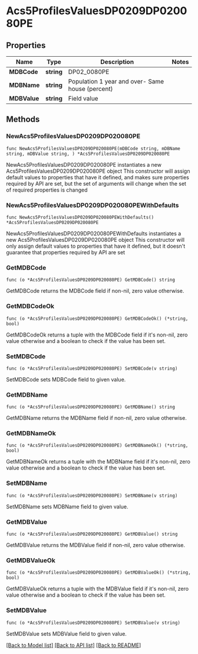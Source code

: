 # Acs5ProfilesValuesDP0209DP020080PE

## Properties

Name | Type | Description | Notes
------------ | ------------- | ------------- | -------------
**MDBCode** | **string** | DP02_0080PE | 
**MDBName** | **string** | Population 1 year and over- Same house (percent) | 
**MDBValue** | **string** | Field value | 

## Methods

### NewAcs5ProfilesValuesDP0209DP020080PE

`func NewAcs5ProfilesValuesDP0209DP020080PE(mDBCode string, mDBName string, mDBValue string, ) *Acs5ProfilesValuesDP0209DP020080PE`

NewAcs5ProfilesValuesDP0209DP020080PE instantiates a new Acs5ProfilesValuesDP0209DP020080PE object
This constructor will assign default values to properties that have it defined,
and makes sure properties required by API are set, but the set of arguments
will change when the set of required properties is changed

### NewAcs5ProfilesValuesDP0209DP020080PEWithDefaults

`func NewAcs5ProfilesValuesDP0209DP020080PEWithDefaults() *Acs5ProfilesValuesDP0209DP020080PE`

NewAcs5ProfilesValuesDP0209DP020080PEWithDefaults instantiates a new Acs5ProfilesValuesDP0209DP020080PE object
This constructor will only assign default values to properties that have it defined,
but it doesn't guarantee that properties required by API are set

### GetMDBCode

`func (o *Acs5ProfilesValuesDP0209DP020080PE) GetMDBCode() string`

GetMDBCode returns the MDBCode field if non-nil, zero value otherwise.

### GetMDBCodeOk

`func (o *Acs5ProfilesValuesDP0209DP020080PE) GetMDBCodeOk() (*string, bool)`

GetMDBCodeOk returns a tuple with the MDBCode field if it's non-nil, zero value otherwise
and a boolean to check if the value has been set.

### SetMDBCode

`func (o *Acs5ProfilesValuesDP0209DP020080PE) SetMDBCode(v string)`

SetMDBCode sets MDBCode field to given value.


### GetMDBName

`func (o *Acs5ProfilesValuesDP0209DP020080PE) GetMDBName() string`

GetMDBName returns the MDBName field if non-nil, zero value otherwise.

### GetMDBNameOk

`func (o *Acs5ProfilesValuesDP0209DP020080PE) GetMDBNameOk() (*string, bool)`

GetMDBNameOk returns a tuple with the MDBName field if it's non-nil, zero value otherwise
and a boolean to check if the value has been set.

### SetMDBName

`func (o *Acs5ProfilesValuesDP0209DP020080PE) SetMDBName(v string)`

SetMDBName sets MDBName field to given value.


### GetMDBValue

`func (o *Acs5ProfilesValuesDP0209DP020080PE) GetMDBValue() string`

GetMDBValue returns the MDBValue field if non-nil, zero value otherwise.

### GetMDBValueOk

`func (o *Acs5ProfilesValuesDP0209DP020080PE) GetMDBValueOk() (*string, bool)`

GetMDBValueOk returns a tuple with the MDBValue field if it's non-nil, zero value otherwise
and a boolean to check if the value has been set.

### SetMDBValue

`func (o *Acs5ProfilesValuesDP0209DP020080PE) SetMDBValue(v string)`

SetMDBValue sets MDBValue field to given value.



[[Back to Model list]](../README.md#documentation-for-models) [[Back to API list]](../README.md#documentation-for-api-endpoints) [[Back to README]](../README.md)


